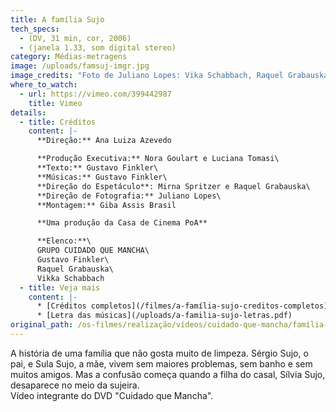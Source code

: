 ```yaml
---
title: A família Sujo
tech_specs:
  - (DV, 31 min, cor, 2006)
  - (janela 1.33, som digital stereo)
category: Médias-metragens
image: /uploads/famsuj-imgr.jpg
image_credits: "Foto de Juliano Lopes: Vika Schabbach, Raquel Grabauska e Gustavo Finkler"
where_to_watch:
  - url: https://vimeo.com/399442987
    title: Vimeo
details:
  - title: Créditos
    content: |-
      **Direção:** Ana Luiza Azevedo

      **Produção Executiva:** Nora Goulart e Luciana Tomasi\
      **Texto:** Gustavo Finkler\
      **Músicas:** Gustavo Finkler\
      **Direção do Espetáculo**: Mirna Spritzer e Raquel Grabauska\
      **Direção de Fotografia:** Juliano Lopes\
      **Montagem:** Giba Assis Brasil

      **Uma produção da Casa de Cinema PoA**

      **Elenco:**\
      GRUPO CUIDADO QUE MANCHA\
      Gustavo Finkler\
      Raquel Grabauska\
      Vikka Schabbach
  - title: Veja mais
    content: |-
      * [Créditos completos](/filmes/a-família-sujo-creditos-completos)
      * [Letra das músicas](/uploads/a-familia-sujo-letras.pdf)
original_path: /os-filmes/realização/vídeos/cuidado-que-mancha/família-sujo.html
---
```

A história de uma família que não gosta muito de limpeza. Sérgio Sujo, o pai, e Sula Sujo, a mãe, vivem sem maiores problemas, sem banho e sem muitos amigos. Mas a confusão começa quando a filha do casal, Sílvia Sujo, desaparece no meio da sujeira.\
Vídeo integrante do DVD "Cuidado que Mancha".